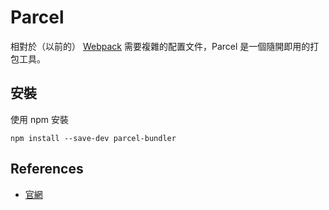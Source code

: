 # Parcel

相對於（以前的） [Webpack](/web/f2e/webpack/README.md) 需要複雜的配置文件，Parcel 是一個隨開即用的打包工具。

## 安裝

使用 npm 安裝

    npm install --save-dev parcel-bundler

## References

* [官網](https://en.parceljs.org/)
